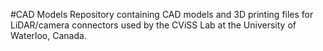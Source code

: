 #CAD Models
Repository containing CAD models and 3D printing files for LiDAR/camera connectors used by the CViSS Lab at the University of Waterloo, Canada.
